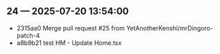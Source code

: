 ## 24 — 2025-07-20 13:54:00
- 2315aa0 Merge pull request #25 from YetAnotherKenshi/mrDingoro-patch-4
- a8b9b21 test HM - Update Home.tsx

